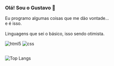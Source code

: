 ### Olá! Sou o Gustavo 	👋

Eu programo algumas coisas que me dão vontade... <br>
e é isso.
<br><br>
Linguagens que sei o básico, isso sendo otimista.
<div style="display: inline_block">
  <img align="center" alt="html5" src="https://img.shields.io/badge/HTML5-E34F26?style=for-the-badge&logo=html5&logoColor=white" />
  <img align="center" alt="css" src="https://img.shields.io/badge/CSS3-1572B6?style=for-the-badge&logo=css3&logoColor=white" />
</div><br/>

 

![Top Langs](https://github-readme-stats.vercel.app/api/top-langs/?username=GustavoDes&hide_progress=true)
